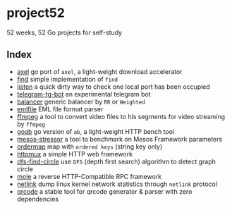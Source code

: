 # project52
52 weeks, 52 Go projects for self-study

Index
------
  * [axel](axel)  go port of `axel`, a light-weight download accelerator
  * [find](find)  simple implementation of `find`
  * [listen](listen) a quick dirty way to check one local port has been occupied
  * [telegram-tg-bot](telegram-tg-bot) an experimental telegram bot
  * [balancer](balancer) generic balancer by `RR` or `Weighted`
  * [emlfile](emlfile) EML file format parser
  * [ffmpeg](ffmpeg) a tool to convert video files to hls segments for video streaming by `ffmpeg`
  * [goab](goab) go version of `ab`, a light-weight HTTP bench tool
  * [mesos-stressor](mesos-stressor) a tool to benchmark on Mesos Framework parameters
  * [ordermap](ordermap) map with `ordered keys` (string key only)
  * [httpmux](httpmux) a simple HTTP web framework
  * [dfs-find-circle](dfs-find-circle) use `DFS` (depth first search) algorithm to detect graph circle
  * [mole](mole) a reverse HTTP-Compatible RPC framework
  * [netlink](netlink) dump linux kernel network statistics through `netlink` protocol
  * [qrcode](qrcode) a stable tool for qrcode generator & parser with zero dependencies
